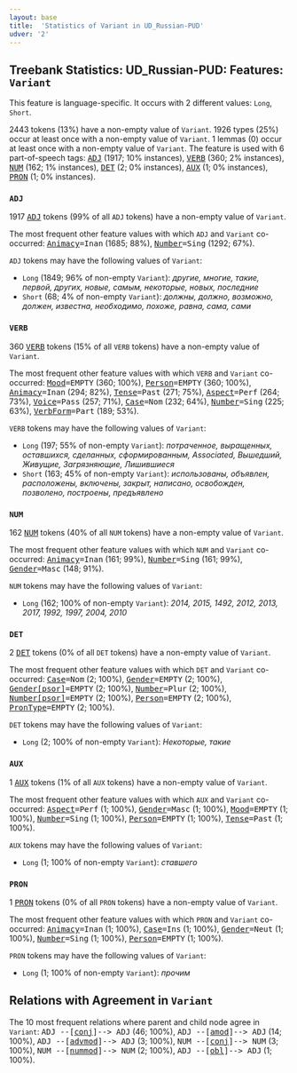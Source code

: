 ```yaml
---
layout: base
title:  'Statistics of Variant in UD_Russian-PUD'
udver: '2'
---
```


## Treebank Statistics: UD_Russian-PUD: Features: `Variant`

This feature is language-specific.
It occurs with 2 different values: `Long`, `Short`.

2443 tokens (13%) have a non-empty value of `Variant`.
1926 types (25%) occur at least once with a non-empty value of `Variant`.
1 lemmas (0) occur at least once with a non-empty value of `Variant`.
The feature is used with 6 part-of-speech tags: <tt><a href="ru_pud-pos-ADJ.html">ADJ</a></tt> (1917; 10% instances), <tt><a href="ru_pud-pos-VERB.html">VERB</a></tt> (360; 2% instances), <tt><a href="ru_pud-pos-NUM.html">NUM</a></tt> (162; 1% instances), <tt><a href="ru_pud-pos-DET.html">DET</a></tt> (2; 0% instances), <tt><a href="ru_pud-pos-AUX.html">AUX</a></tt> (1; 0% instances), <tt><a href="ru_pud-pos-PRON.html">PRON</a></tt> (1; 0% instances).

### `ADJ`

1917 <tt><a href="ru_pud-pos-ADJ.html">ADJ</a></tt> tokens (99% of all `ADJ` tokens) have a non-empty value of `Variant`.

The most frequent other feature values with which `ADJ` and `Variant` co-occurred: <tt><a href="ru_pud-feat-Animacy.html">Animacy</a></tt><tt>=Inan</tt> (1685; 88%), <tt><a href="ru_pud-feat-Number.html">Number</a></tt><tt>=Sing</tt> (1292; 67%).

`ADJ` tokens may have the following values of `Variant`:

* `Long` (1849; 96% of non-empty `Variant`): <em>другие, многие, такие, первой, других, новые, самым, некоторые, новых, последние</em>
* `Short` (68; 4% of non-empty `Variant`): <em>должны, должно, возможно, должен, известна, необходимо, похоже, равна, сама, сами</em>

### `VERB`

360 <tt><a href="ru_pud-pos-VERB.html">VERB</a></tt> tokens (15% of all `VERB` tokens) have a non-empty value of `Variant`.

The most frequent other feature values with which `VERB` and `Variant` co-occurred: <tt><a href="ru_pud-feat-Mood.html">Mood</a></tt><tt>=EMPTY</tt> (360; 100%), <tt><a href="ru_pud-feat-Person.html">Person</a></tt><tt>=EMPTY</tt> (360; 100%), <tt><a href="ru_pud-feat-Animacy.html">Animacy</a></tt><tt>=Inan</tt> (294; 82%), <tt><a href="ru_pud-feat-Tense.html">Tense</a></tt><tt>=Past</tt> (271; 75%), <tt><a href="ru_pud-feat-Aspect.html">Aspect</a></tt><tt>=Perf</tt> (264; 73%), <tt><a href="ru_pud-feat-Voice.html">Voice</a></tt><tt>=Pass</tt> (257; 71%), <tt><a href="ru_pud-feat-Case.html">Case</a></tt><tt>=Nom</tt> (232; 64%), <tt><a href="ru_pud-feat-Number.html">Number</a></tt><tt>=Sing</tt> (225; 63%), <tt><a href="ru_pud-feat-VerbForm.html">VerbForm</a></tt><tt>=Part</tt> (189; 53%).

`VERB` tokens may have the following values of `Variant`:

* `Long` (197; 55% of non-empty `Variant`): <em>потраченное, выращенных, оставшихся, сделанных, сформированным, Associated, Вышедший, Живущие, Загрязняющие, Лишившиеся</em>
* `Short` (163; 45% of non-empty `Variant`): <em>использованы, объявлен, расположены, включены, закрыт, написано, освобожден, позволено, построены, предъявлено</em>

### `NUM`

162 <tt><a href="ru_pud-pos-NUM.html">NUM</a></tt> tokens (40% of all `NUM` tokens) have a non-empty value of `Variant`.

The most frequent other feature values with which `NUM` and `Variant` co-occurred: <tt><a href="ru_pud-feat-Animacy.html">Animacy</a></tt><tt>=Inan</tt> (161; 99%), <tt><a href="ru_pud-feat-Number.html">Number</a></tt><tt>=Sing</tt> (161; 99%), <tt><a href="ru_pud-feat-Gender.html">Gender</a></tt><tt>=Masc</tt> (148; 91%).

`NUM` tokens may have the following values of `Variant`:

* `Long` (162; 100% of non-empty `Variant`): <em>2014, 2015, 1492, 2012, 2013, 2017, 1992, 1997, 2004, 2010</em>

### `DET`

2 <tt><a href="ru_pud-pos-DET.html">DET</a></tt> tokens (0% of all `DET` tokens) have a non-empty value of `Variant`.

The most frequent other feature values with which `DET` and `Variant` co-occurred: <tt><a href="ru_pud-feat-Case.html">Case</a></tt><tt>=Nom</tt> (2; 100%), <tt><a href="ru_pud-feat-Gender.html">Gender</a></tt><tt>=EMPTY</tt> (2; 100%), <tt><a href="ru_pud-feat-Gender-psor.html">Gender[psor]</a></tt><tt>=EMPTY</tt> (2; 100%), <tt><a href="ru_pud-feat-Number.html">Number</a></tt><tt>=Plur</tt> (2; 100%), <tt><a href="ru_pud-feat-Number-psor.html">Number[psor]</a></tt><tt>=EMPTY</tt> (2; 100%), <tt><a href="ru_pud-feat-Person.html">Person</a></tt><tt>=EMPTY</tt> (2; 100%), <tt><a href="ru_pud-feat-PronType.html">PronType</a></tt><tt>=EMPTY</tt> (2; 100%).

`DET` tokens may have the following values of `Variant`:

* `Long` (2; 100% of non-empty `Variant`): <em>Некоторые, такие</em>

### `AUX`

1 <tt><a href="ru_pud-pos-AUX.html">AUX</a></tt> tokens (1% of all `AUX` tokens) have a non-empty value of `Variant`.

The most frequent other feature values with which `AUX` and `Variant` co-occurred: <tt><a href="ru_pud-feat-Aspect.html">Aspect</a></tt><tt>=Perf</tt> (1; 100%), <tt><a href="ru_pud-feat-Gender.html">Gender</a></tt><tt>=Masc</tt> (1; 100%), <tt><a href="ru_pud-feat-Mood.html">Mood</a></tt><tt>=EMPTY</tt> (1; 100%), <tt><a href="ru_pud-feat-Number.html">Number</a></tt><tt>=Sing</tt> (1; 100%), <tt><a href="ru_pud-feat-Person.html">Person</a></tt><tt>=EMPTY</tt> (1; 100%), <tt><a href="ru_pud-feat-Tense.html">Tense</a></tt><tt>=Past</tt> (1; 100%).

`AUX` tokens may have the following values of `Variant`:

* `Long` (1; 100% of non-empty `Variant`): <em>ставшего</em>

### `PRON`

1 <tt><a href="ru_pud-pos-PRON.html">PRON</a></tt> tokens (0% of all `PRON` tokens) have a non-empty value of `Variant`.

The most frequent other feature values with which `PRON` and `Variant` co-occurred: <tt><a href="ru_pud-feat-Animacy.html">Animacy</a></tt><tt>=Inan</tt> (1; 100%), <tt><a href="ru_pud-feat-Case.html">Case</a></tt><tt>=Ins</tt> (1; 100%), <tt><a href="ru_pud-feat-Gender.html">Gender</a></tt><tt>=Neut</tt> (1; 100%), <tt><a href="ru_pud-feat-Number.html">Number</a></tt><tt>=Sing</tt> (1; 100%), <tt><a href="ru_pud-feat-Person.html">Person</a></tt><tt>=EMPTY</tt> (1; 100%).

`PRON` tokens may have the following values of `Variant`:

* `Long` (1; 100% of non-empty `Variant`): <em>прочим</em>

## Relations with Agreement in `Variant`

The 10 most frequent relations where parent and child node agree in `Variant`:
<tt>ADJ --[<tt><a href="ru_pud-dep-conj.html">conj</a></tt>]--> ADJ</tt> (46; 100%),
<tt>ADJ --[<tt><a href="ru_pud-dep-amod.html">amod</a></tt>]--> ADJ</tt> (14; 100%),
<tt>ADJ --[<tt><a href="ru_pud-dep-advmod.html">advmod</a></tt>]--> ADJ</tt> (3; 100%),
<tt>NUM --[<tt><a href="ru_pud-dep-conj.html">conj</a></tt>]--> NUM</tt> (3; 100%),
<tt>NUM --[<tt><a href="ru_pud-dep-nummod.html">nummod</a></tt>]--> NUM</tt> (2; 100%),
<tt>ADJ --[<tt><a href="ru_pud-dep-obl.html">obl</a></tt>]--> ADJ</tt> (1; 100%).

